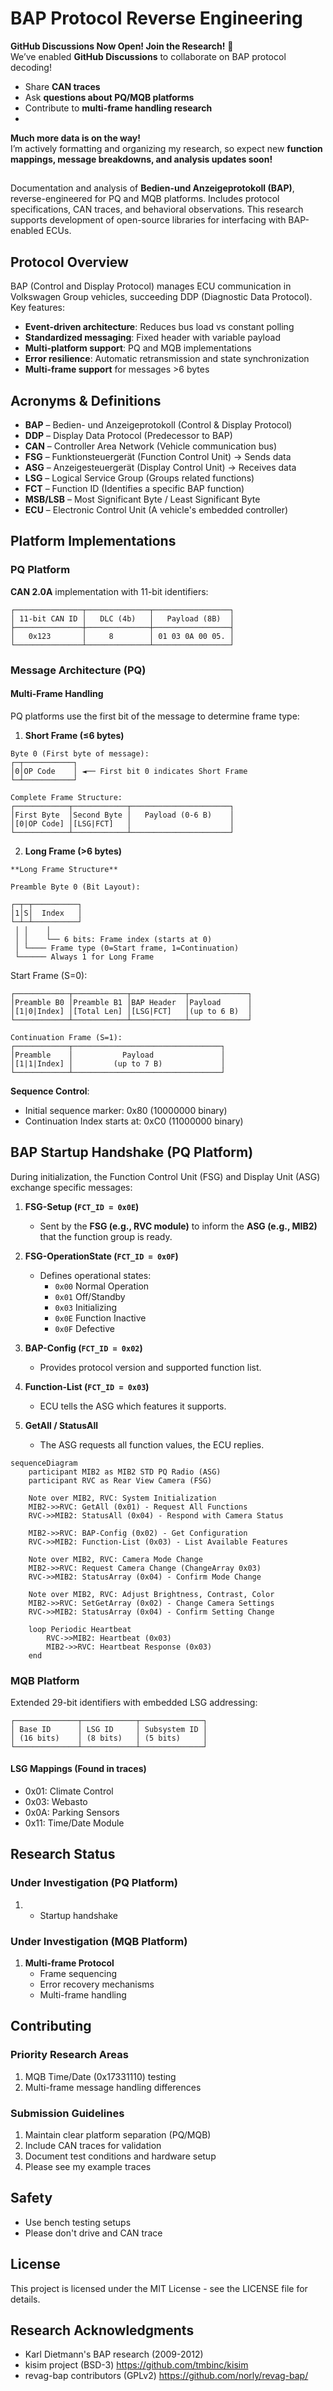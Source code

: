 # BAP Protocol Reverse Engineering

 **GitHub Discussions Now Open! Join the Research!** 🚀  
We’ve enabled **GitHub Discussions** to collaborate on BAP protocol decoding!  
- Share **CAN traces**
- Ask **questions about PQ/MQB platforms**
- Contribute to **multi-frame handling research**
- 
 **Much more data is on the way!**  
I’m actively formatting and organizing my research, so expect new **function mappings, message breakdowns, and analysis updates soon!**

##

Documentation and analysis of **Bedien-und Anzeigeprotokoll (BAP)**, reverse-engineered for PQ and MQB platforms. Includes protocol specifications, CAN traces, and behavioral observations. This research supports development of open-source libraries for interfacing with BAP-enabled ECUs.


## Protocol Overview

BAP (Control and Display Protocol) manages ECU communication in Volkswagen Group vehicles, succeeding DDP (Diagnostic Data Protocol). Key features:

- **Event-driven architecture**: Reduces bus load vs constant polling
- **Standardized messaging**: Fixed header with variable payload
- **Multi-platform support**: PQ and MQB implementations
- **Error resilience**: Automatic retransmission and state synchronization
- **Multi-frame support** for messages >6 bytes


## Acronyms & Definitions
- **BAP** – Bedien- und Anzeigeprotokoll (Control & Display Protocol)
- **DDP** – Display Data Protocol (Predecessor to BAP)
- **CAN** – Controller Area Network (Vehicle communication bus)
- **FSG** – Funktionsteuergerät (Function Control Unit) → Sends data
- **ASG** – Anzeigesteuergerät (Display Control Unit) → Receives data
- **LSG** – Logical Service Group (Groups related functions)
- **FCT** – Function ID (Identifies a specific BAP function)
- **MSB/LSB** – Most Significant Byte / Least Significant Byte
- **ECU** – Electronic Control Unit (A vehicle's embedded controller)
 
## Platform Implementations

### PQ Platform
**CAN 2.0A** implementation with 11-bit identifiers:
```plaintext
┌───────────────┬──────────────┬─────────────────┐
│ 11-bit CAN ID │   DLC (4b)   │   Payload (8B)  │
├───────────────┼──────────────┼─────────────────┤
│   0x123       │     8        │ 01 03 0A 00 05. │
└───────────────┴──────────────┴─────────────────┘
```

### Message Architecture (PQ)

#### Multi-Frame Handling
PQ platforms use the first bit of the message to determine frame type:

1. **Short Frame (≤6 bytes)**
   
```plaintext
Byte 0 (First byte of message):
┌─┬───────────┐
│0│OP Code    │ ◄── First bit 0 indicates Short Frame
└─┴───────────┘

Complete Frame Structure:
┌────────────┬────────────┬──────────────────────┐
│First Byte  │Second Byte │   Payload (0-6 B)    │
│[0|OP Code] │[LSG|FCT]   │                      │
└────────────┴────────────┴──────────────────────┘
```

2. **Long Frame (>6 bytes)**
```plaintext
**Long Frame Structure**

Preamble Byte 0 (Bit Layout):

┌─┬─┬──────────┐
│1│S│  Index   │
└─┴─┴──────────┘
 │ │    │
 │ │    └── 6 bits: Frame index (starts at 0)
 │ └──── Frame type (0=Start frame, 1=Continuation)
 └────── Always 1 for Long Frame
```

Start Frame (S=0):
```plaintext
┌────────────┬────────────┬────────────┬─────────────┐
│Preamble B0 │Preamble B1 │BAP Header  │Payload      │
│[1|0|Index] │[Total Len] │[LSG|FCT]   │(up to 6 B)  │
└────────────┴────────────┴────────────┴─────────────┘

Continuation Frame (S=1):
┌────────────┬─────────────────────────────────┐
│Preamble    │           Payload               │
│[1|1|Index] │         (up to 7 B)             │
└────────────┴─────────────────────────────────┘
```

**Sequence Control**:
- Initial sequence marker: 0x80 (10000000 binary)
- Continuation Index starts at: 0xC0 (11000000 binary)


## BAP Startup Handshake (PQ Platform)
During initialization, the Function Control Unit (FSG) and Display Unit (ASG) exchange specific messages:

1. **FSG-Setup (`FCT_ID = 0x0E`)**
   - Sent by the **FSG (e.g., RVC module)** to inform the **ASG (e.g., MIB2)** that the function group is ready.


2. **FSG-OperationState (`FCT_ID = 0x0F`)**
   - Defines operational states:
     - `0x00` Normal Operation
     - `0x01` Off/Standby
     - `0x03` Initializing
     - `0x0E` Function Inactive
     - `0x0F` Defective

3. **BAP-Config (`FCT_ID = 0x02`)**
   - Provides protocol version and supported function list.

4. **Function-List (`FCT_ID = 0x03`)**
   - ECU tells the ASG which features it supports.

5. **GetAll / StatusAll**
   - The ASG requests all function values, the ECU replies.

```mermaid
sequenceDiagram
    participant MIB2 as MIB2 STD PQ Radio (ASG)
    participant RVC as Rear View Camera (FSG)

    Note over MIB2, RVC: System Initialization
    MIB2->>RVC: GetAll (0x01) - Request All Functions
    RVC->>MIB2: StatusAll (0x04) - Respond with Camera Status
    
    MIB2->>RVC: BAP-Config (0x02) - Get Configuration
    RVC->>MIB2: Function-List (0x03) - List Available Features
    
    Note over MIB2, RVC: Camera Mode Change
    MIB2->>RVC: Request Camera Change (ChangeArray 0x03)
    RVC->>MIB2: StatusArray (0x04) - Confirm Mode Change

    Note over MIB2, RVC: Adjust Brightness, Contrast, Color
    MIB2->>RVC: SetGetArray (0x02) - Change Camera Settings
    RVC->>MIB2: StatusArray (0x04) - Confirm Setting Change

    loop Periodic Heartbeat
        RVC->>MIB2: Heartbeat (0x03)
        MIB2->>RVC: Heartbeat Response (0x03)
    end
```
### MQB Platform
Extended 29-bit identifiers with embedded LSG addressing:
```plaintext
┌──────────────┬────────────┬──────────────┐
│ Base ID      │ LSG ID     │ Subsystem ID │
│ (16 bits)    │ (8 bits)   │ (5 bits)     │
└──────────────┴────────────┴──────────────┘
```

#### LSG Mappings (Found in traces)
- 0x01: Climate Control
- 0x03: Webasto
- 0x0A: Parking Sensors
- 0x11: Time/Date Module

## Research Status

### Under Investigation (PQ Platform)
1. - Startup handshake

### Under Investigation (MQB Platform)
1. **Multi-frame Protocol**
   - Frame sequencing
   - Error recovery mechanisms
   - Multi-frame handling

## Contributing

### Priority Research Areas
1. MQB Time/Date (0x17331110) testing
2. Multi-frame message handling differences


### Submission Guidelines
1. Maintain clear platform separation (PQ/MQB)
2. Include CAN traces for validation
3. Document test conditions and hardware setup
4. Please see my example traces

## Safety
- Use bench testing setups
- Please don't drive and CAN trace

## License
This project is licensed under the MIT License - see the LICENSE file for details.

## Research Acknowledgments
- Karl Dietmann's BAP research (2009-2012) 
- kisim project (BSD-3) https://github.com/tmbinc/kisim
- revag-bap contributors (GPLv2) https://github.com/norly/revag-bap/
